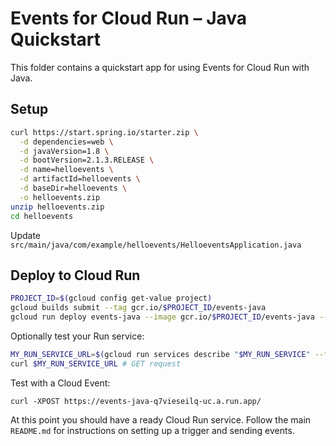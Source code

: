 # Events for Cloud Run – Java Quickstart

This folder contains a quickstart app for using Events for Cloud Run with Java.

## Setup

```sh
curl https://start.spring.io/starter.zip \
  -d dependencies=web \
  -d javaVersion=1.8 \
  -d bootVersion=2.1.3.RELEASE \
  -d name=helloevents \
  -d artifactId=helloevents \
  -d baseDir=helloevents \
  -o helloevents.zip
unzip helloevents.zip
cd helloevents
```

Update `src/main/java/com/example/helloevents/HelloeventsApplication.java`

## Deploy to Cloud Run

```sh
PROJECT_ID=$(gcloud config get-value project)
gcloud builds submit --tag gcr.io/$PROJECT_ID/events-java
gcloud run deploy events-java --image gcr.io/$PROJECT_ID/events-java --platform managed --allow-unauthenticated
```

Optionally test your Run service:

```sh
MY_RUN_SERVICE_URL=$(gcloud run services describe "$MY_RUN_SERVICE" --format 'value(status.address.url)')
curl $MY_RUN_SERVICE_URL # GET request
```

Test with a Cloud Event:

```
curl -XPOST https://events-java-q7vieseilq-uc.a.run.app/
```

At this point you should have a ready Cloud Run service. Follow the main `README.md` for
instructions on setting up a trigger and sending events.